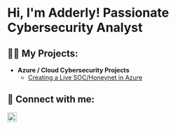 <h1>Hi, I'm Adderly! Passionate Cybersecurity Analyst</h1>

<h2>👨‍💻 My Projects:</h2>

- <b>Azure / Cloud Cybersecurity Projects</b>
  - [Creating a Live SOC/Honeynet in Azure](https://github.com/Adderly-Acevedo/Cloud-SOC)


<h2> 🤳 Connect with me:</h2>


[<img align="left" alt="Adderly-Acevedo | LinkedIn" width="22px" src="https://cdn.jsdelivr.net/npm/simple-icons@v3/icons/linkedin.svg" />][linkedin]



[linkedin]: https://www.linkedin.com/in/adderly-acevedo-4493ba1a1/


